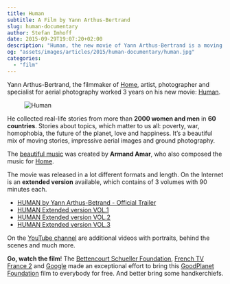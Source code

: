 ```yaml
---
title: Human
subtitle: A Film by Yann Arthus-Bertrand
slug: human-documentary
author: Stefan Imhoff
date: 2015-09-29T19:07:20+02:00
description: "Human, the new movie of Yann Arthus-Bertrand is a moving film made out of real-life stories from more than 2000 women and men in 60 countries mixed with stunning aerial photography and ground photography."
og: "assets/images/articles/2015/human-documentary/human.jpg"
categories:
  - "film"
---
```


Yann Arthus-Bertrand, the filmmaker of [Home](https://www.youtube.com/watch?v=jqxENMKaeCU), artist, photographer and specialist for aerial photography worked 3 years on his new movie: [Human](http://www.human-themovie.org/).

<figure class="image-figure">
  <img src="/assets/images/articles/2015/human-documentary/human.jpg" alt="Human">
</figure>

He collected real-life stories from more than **2000 women and men** in **60 countries**. Stories about topics, which matter to us all: poverty, war, homophobia, the future of the planet, love and happiness. It’s a beautiful mix of moving stories, impressive aerial images and ground photography.

The [beautiful music](https://open.spotify.com/album/3c3Rjr62DwuQdyUW2P3aZm) was created by **Armand Amar**, who also composed the music for [Home](https://open.spotify.com/album/6xqTKyFLFSdGTzhK75wSRQ).

The movie was released in a lot different formats and length. On the Internet is an **extended version** available, which contains of 3 volumes with 90 minutes each.

- [HUMAN by Yann Arthus-Betrand - Official Trailer](https://www.youtube.com/watch?v=0-Retnj3TsA)
- [HUMAN Extended version VOL.1](https://www.youtube.com/watch?v=vdb4XGVTHkE)
- [HUMAN Extended version VOL.2](https://www.youtube.com/watch?v=ShttAt5xtto)
- [HUMAN Extended version VOL.3](https://www.youtube.com/watch?v=w0653vsLSqE)

On the [YouTube channel](https://www.youtube.com/channel/UCJy4nUo1D4R3hlcP8XCLX9Q) are additional videos with portraits, behind the scenes and much more.

**Go, watch the film**! The [Bettencourt Schueller Foundation](https://www.fondationbs.org), [French TV France 2](https://www.france.tv/france-2) and [Google](http://www.google.com/) made an exceptional effort to bring this [GoodPlanet Foundation](https://www.goodplanet.org/) film to everybody for free. And better bring some handkerchiefs.

